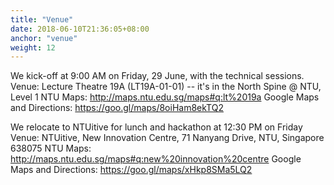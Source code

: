 ```yaml
---
title: "Venue"
date: 2018-06-10T21:36:05+08:00
anchor: "venue"
weight: 12
---
```


We kick-off at 9:00 AM on Friday, 29 June, with the technical sessions.
Venue: Lecture Theatre 19A (LT19A-01-01) -- it's in the North Spine @ NTU, Level 1
NTU Maps: http://maps.ntu.edu.sg/maps#q:lt%2019a
Google Maps and Directions: https://goo.gl/maps/8oiHam8ekTQ2

We relocate to NTUitive for lunch and hackathon at 12:30 PM on Friday
Venue: NTUitive, New Innovation Centre, 71 Nanyang Drive, NTU, Singapore 638075
NTU Maps: http://maps.ntu.edu.sg/maps#q:new%20innovation%20centre
Google Maps and Directions: https://goo.gl/maps/xHkp8SMa5LQ2